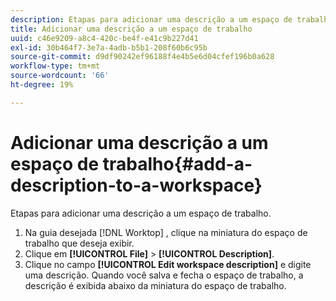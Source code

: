 ```yaml
---
description: Etapas para adicionar uma descrição a um espaço de trabalho.
title: Adicionar uma descrição a um espaço de trabalho
uuid: c46e9209-a8c4-420c-be4f-e41c9b227d41
exl-id: 30b464f7-3e7a-4adb-b5b1-208f60b6c95b
source-git-commit: d9df90242ef96188f4e4b5e6d04cfef196b0a628
workflow-type: tm+mt
source-wordcount: '66'
ht-degree: 19%

---
```


# Adicionar uma descrição a um espaço de trabalho{#add-a-description-to-a-workspace}

Etapas para adicionar uma descrição a um espaço de trabalho.

1. Na guia desejada [!DNL Worktop] , clique na miniatura do espaço de trabalho que deseja exibir.
1. Clique em **[!UICONTROL File]** > **[!UICONTROL Description]**.
1. Clique no campo **[!UICONTROL Edit workspace description]** e digite uma descrição.
Quando você salva e fecha o espaço de trabalho, a descrição é exibida abaixo da miniatura do espaço de trabalho.
